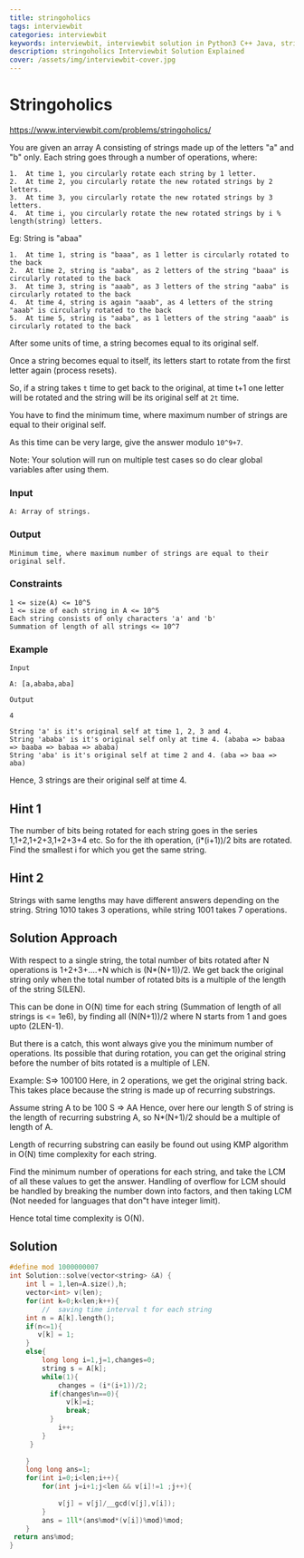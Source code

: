 ```yaml
---
title: stringoholics
tags: interviewbit
categories: interviewbit
keywords: interviewbit, interviewbit solution in Python3 C++ Java, stringoholics solution
description: stringoholics Interviewbit Solution Explained
cover: /assets/img/interviewbit-cover.jpg
---
```


# Stringoholics

https://www.interviewbit.com/problems/stringoholics/

You are given an array A consisting of strings made up of the letters "a" and "b" only. 
Each string goes through a number of operations, where:

```
1.	At time 1, you circularly rotate each string by 1 letter.
2.	At time 2, you circularly rotate the new rotated strings by 2 letters.
3.	At time 3, you circularly rotate the new rotated strings by 3 letters.
4.	At time i, you circularly rotate the new rotated strings by i % length(string) letters.
```

Eg: String is "abaa"

```
1.	At time 1, string is "baaa", as 1 letter is circularly rotated to the back
2.	At time 2, string is "aaba", as 2 letters of the string "baaa" is circularly rotated to the back
3.	At time 3, string is "aaab", as 3 letters of the string "aaba" is circularly rotated to the back
4.	At time 4, string is again "aaab", as 4 letters of the string "aaab" is circularly rotated to the back
5.	At time 5, string is "aaba", as 1 letters of the string "aaab" is circularly rotated to the back
```

After some units of time, a string becomes equal to its original self.

Once a string becomes equal to itself, its letters start to rotate from the first letter again (process resets).

So, if a string takes `t` time to get back to the original, at time t+1 one letter
will be rotated and the string will be its original self at `2t` time.

You have to find the minimum time, where maximum number of strings are equal to their original self.

As this time can be very large, give the answer modulo `10^9+7`.

Note: Your solution will run on multiple test cases so do clear global variables after using them.

### Input
```
A: Array of strings.
```
### Output
```
Minimum time, where maximum number of strings are equal to their original self.
```
### Constraints
```
1 <= size(A) <= 10^5
1 <= size of each string in A <= 10^5
Each string consists of only characters 'a' and 'b'
Summation of length of all strings <= 10^7
```

### Example

```
Input

A: [a,ababa,aba]

Output

4

String 'a' is it's original self at time 1, 2, 3 and 4.
String 'ababa' is it's original self only at time 4. (ababa => babaa => baaba => babaa => ababa)
String 'aba' is it's original self at time 2 and 4. (aba => baa => aba)
```
Hence, 3 strings are their original self at time 4.

## Hint 1

The number of bits being rotated for each string goes in the series 1,1+2,1+2+3,1+2+3+4 etc. So for the ith operation, (i*(i+1))/2 bits are rotated. 
Find the smallest i for which you get the same string.

## Hint 2

Strings with same lengths may have different answers depending on the string. 
String 1010 takes 3 operations, while string 1001 takes 7 operations.

## Solution Approach

With respect to a single string, the total number of bits rotated after N operations is 1+2+3+....+N which is (N*(N+1))/2. 
We get back the original string only when the total number of rotated bits is a multiple of the length of the string S(LEN).

This can be done in O(N) time for each string (Summation of length of all strings is <= 1e6), by finding all (N(N+1))/2 where N starts from 1 and goes upto (2LEN-1).

But there is a catch, this wont always give you the minimum number of operations. 
Its possible that during rotation, you can get the original string before the number of bits rotated is a multiple of LEN.

Example: S=> 100100 
Here, in 2 operations, we get the original string back. 
This takes place because the string is made up of recurring substrings.

Assume string A to be 100 
S => AA 
Hence, over here our length S of string is the length of recurring substring A, so N*(N+1)/2 should be a multiple of length of A.

Length of recurring substring can easily be found out using KMP algorithm in O(N) time complexity for each string.

Find the minimum number of operations for each string, and take the LCM of all these values to get the answer.
Handling of overflow for LCM should be handled by breaking the number down into factors, and then taking LCM (Not needed for languages that don"t have integer limit).

Hence total time complexity is O(N).


## Solution

```cpp
#define mod 1000000007
int Solution::solve(vector<string> &A) {
    int l = 1,len=A.size(),h;
    vector<int> v(len);
    for(int k=0;k<len;k++){
        //  saving time interval t for each string
    int n = A[k].length(); 
    if(n<=1){ 
       v[k] = 1;
    }
    else{
        long long i=1,j=1,changes=0;
        string s = A[k];
        while(1){
            changes = (i*(i+1))/2; 
          if(changes%n==0){
              v[k]=i;
              break;
          }
            i++;
        }
     } 
     
    }
    long long ans=1;
    for(int i=0;i<len;i++){
        for(int j=i+1;j<len && v[i]!=1 ;j++){
            
            v[j] = v[j]/__gcd(v[j],v[i]);
        }
        ans = 1ll*(ans%mod*(v[i])%mod)%mod;
    }
 return ans%mod;
}
```
